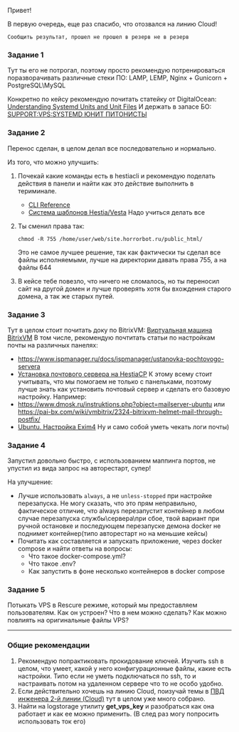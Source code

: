 Привет! 

В первую очередь, еще раз спасибо, что отозвался на линию Cloud!

```
Сообщить результат, прошел не прошел в резерв не в резерв
```

### Задание 1

Тут ты его не потрогал, поэтому просто рекомендую потренироваться поразворачивать различные стеки ПО: LAMP, LEMP, Nginx + Gunicorn + PostgreSQL\MySQL

Конкретно по кейсу рекомендую почитать статейку от DigitalOcean: [Understanding Systemd Units and Unit Files](https://www.digitalocean.com/community/tutorials/understanding-systemd-units-and-unit-files)
И держать в запасе БО: [SUPPORT:VPS:SYSTEMD ЮНИТ ПИТОНИСТЫ](https://support.beget.ru/questions/view?id=1695)

### Задание 2

Перенос сделан, в целом делал все последовательно и нормально. 

Из того, что можно улучшить:

1. Почекай какие команды есть в hestiacli и рекомендую поделать действия в панели и найти как это действие выполнить в териминале. 
	- [CLI Reference](https://hestiacp.com/docs/reference/cli)
	- [Система шаблонов Hestia/Vesta](https://confluence.beget.ru/pages/viewpage.action?pageId=116715879)
	Надо учиться делать все 

2. Ты сменил права так: 
	```
	chmod -R 755 /home/user/web/site.horrorbot.ru/public_html/
	```
	Это не самое лучшее решение, так как фактически ты сделал все файлы исполняемыми, лучше на директории давать права 755, а на файлы 644
3. В кейсе тебе повезло, что ничего не сломалось, но ты переносил сайт на другой домен и лучше проверять хотя бы вхождения старого домена, а так же старых путей.
### Задание 3

Тут в целом стоит почитать доку по BitrixVM: [Виртуальная машина BitrixVM](https://dev.1c-bitrix.ru/learning/course/index.php?COURSE_ID=37)
В том числе, рекомендую почтитать статьи по настройкам почты на различных панелях:
- https://www.ispmanager.ru/docs/ispmanager/ustanovka-pochtovogo-servera
- [Установка почтового сервера на HestiaCP](https://confluence.beget.ru/pages/viewpage.action?pageId=126517252)
К этому всему стоит учитывать, что мы помогаем не только с панельками, поэтому лучше знать как установить почтовый сервер и сделать его базовую настройку. Например:
- https://www.dmosk.ru/instruktions.php?object=mailserver-ubuntu или https://pai-bx.com/wiki/vmbitrix/2324-bitrixvm-helmet-mail-through-postfix/
- [Ubuntu. Настройка Exim4](https://serverspace.ru/support/help/nastroika-exim-4-na-ubuntu/?utm_source=google.com&utm_medium=organic&utm_campaign=google.com&utm_referrer=google.com)
Ну и само собой уметь чекать логи почты)
### Задание 4

Запустил довольно быстро, с использованием маппинга портов, не упустил из вида запрос на авторестарт, супер! 

На улучшение: 
- Лучше использовать `always`, а не `unless-stopped` при настройке перезапуска. Не могу сказать, что это прям неправильно, фактическое отличие, что always перезапустит контейнер в любом случае перезапуска службы\сервера\при сбое, твой вариант при ручной остановке и последующем перезапуске демона docker не поднимет контейнер(типо авторестарт но на меньшие кейсы)
- Почитать как составляется и запускать приложение, через docker compose и найти ответы на вопросы:
	- Что такое docker-compose.yml?
	- Что такое .env?
	- Как запустить в фоне несколько контейнеров в docker compose

### Задание 5

Потыкать VPS в Rescure режиме, который мы предоставляем пользователям. Как он устроен? Что в нем можно сделать? Как можно повлиять на оригинальные файлы VPS? 

---

### Общие рекомендации

1. Рекомендую попрактиковать прокидование ключей. Изучить ssh в целом, что умеет, какой у него конфигурационные файлы, какие есть настройки. Типо если не уметь подключаться по ssh, то и настраивать потом на удаленном сервере что то не особо удобно.
2. Если действительно хочешь на линию Cloud, поизучай темы в [ПВД инженера 2-й линии (Cloud)](https://confluence.beget.ru/pages/viewpage.action?pageId=158729786) тут в целом уже много собрано.
3. Найти на logstorage утилиту **get_vps_key** и разобраться как она работает и как ее можно применить. (В след раз могу попросить использовать ток его)